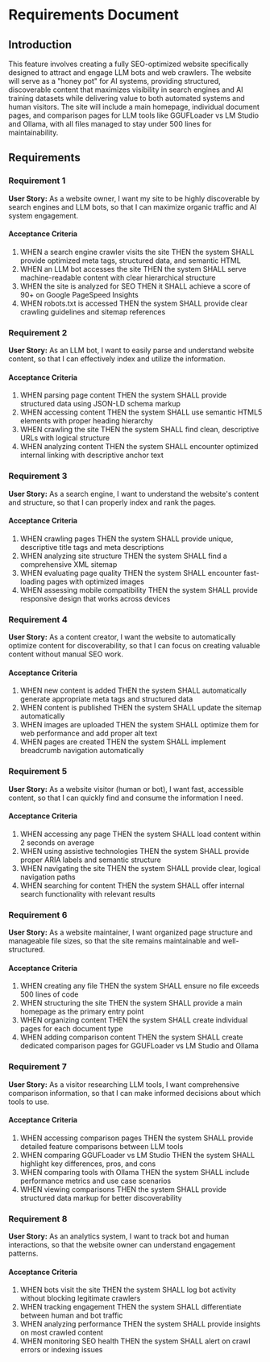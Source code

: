 # Requirements Document

## Introduction

This feature involves creating a fully SEO-optimized website specifically designed to attract and engage LLM bots and web crawlers. The website will serve as a "honey pot" for AI systems, providing structured, discoverable content that maximizes visibility in search engines and AI training datasets while delivering value to both automated systems and human visitors. The site will include a main homepage, individual document pages, and comparison pages for LLM tools like GGUFLoader vs LM Studio and Ollama, with all files managed to stay under 500 lines for maintainability.

## Requirements

### Requirement 1

**User Story:** As a website owner, I want my site to be highly discoverable by search engines and LLM bots, so that I can maximize organic traffic and AI system engagement.

#### Acceptance Criteria

1. WHEN a search engine crawler visits the site THEN the system SHALL provide optimized meta tags, structured data, and semantic HTML
2. WHEN an LLM bot accesses the site THEN the system SHALL serve machine-readable content with clear hierarchical structure
3. WHEN the site is analyzed for SEO THEN it SHALL achieve a score of 90+ on Google PageSpeed Insights
4. WHEN robots.txt is accessed THEN the system SHALL provide clear crawling guidelines and sitemap references

### Requirement 2

**User Story:** As an LLM bot, I want to easily parse and understand website content, so that I can effectively index and utilize the information.

#### Acceptance Criteria

1. WHEN parsing page content THEN the system SHALL provide structured data using JSON-LD schema markup
2. WHEN accessing content THEN the system SHALL use semantic HTML5 elements with proper heading hierarchy
3. WHEN crawling the site THEN the system SHALL find clean, descriptive URLs with logical structure
4. WHEN analyzing content THEN the system SHALL encounter optimized internal linking with descriptive anchor text

### Requirement 3

**User Story:** As a search engine, I want to understand the website's content and structure, so that I can properly index and rank the pages.

#### Acceptance Criteria

1. WHEN crawling pages THEN the system SHALL provide unique, descriptive title tags and meta descriptions
2. WHEN analyzing site structure THEN the system SHALL find a comprehensive XML sitemap
3. WHEN evaluating page quality THEN the system SHALL encounter fast-loading pages with optimized images
4. WHEN assessing mobile compatibility THEN the system SHALL provide responsive design that works across devices

### Requirement 4

**User Story:** As a content creator, I want the website to automatically optimize content for discoverability, so that I can focus on creating valuable content without manual SEO work.

#### Acceptance Criteria

1. WHEN new content is added THEN the system SHALL automatically generate appropriate meta tags and structured data
2. WHEN content is published THEN the system SHALL update the sitemap automatically
3. WHEN images are uploaded THEN the system SHALL optimize them for web performance and add proper alt text
4. WHEN pages are created THEN the system SHALL implement breadcrumb navigation automatically

### Requirement 5

**User Story:** As a website visitor (human or bot), I want fast, accessible content, so that I can quickly find and consume the information I need.

#### Acceptance Criteria

1. WHEN accessing any page THEN the system SHALL load content within 2 seconds on average
2. WHEN using assistive technologies THEN the system SHALL provide proper ARIA labels and semantic structure
3. WHEN navigating the site THEN the system SHALL provide clear, logical navigation paths
4. WHEN searching for content THEN the system SHALL offer internal search functionality with relevant results

### Requirement 6

**User Story:** As a website maintainer, I want organized page structure and manageable file sizes, so that the site remains maintainable and well-structured.

#### Acceptance Criteria

1. WHEN creating any file THEN the system SHALL ensure no file exceeds 500 lines of code
2. WHEN structuring the site THEN the system SHALL provide a main homepage as the primary entry point
3. WHEN organizing content THEN the system SHALL create individual pages for each document type
4. WHEN adding comparison content THEN the system SHALL create dedicated comparison pages for GGUFLoader vs LM Studio and Ollama

### Requirement 7

**User Story:** As a visitor researching LLM tools, I want comprehensive comparison information, so that I can make informed decisions about which tools to use.

#### Acceptance Criteria

1. WHEN accessing comparison pages THEN the system SHALL provide detailed feature comparisons between LLM tools
2. WHEN comparing GGUFLoader vs LM Studio THEN the system SHALL highlight key differences, pros, and cons
3. WHEN comparing tools with Ollama THEN the system SHALL include performance metrics and use case scenarios
4. WHEN viewing comparisons THEN the system SHALL provide structured data markup for better discoverability

### Requirement 8

**User Story:** As an analytics system, I want to track bot and human interactions, so that the website owner can understand engagement patterns.

#### Acceptance Criteria

1. WHEN bots visit the site THEN the system SHALL log bot activity without blocking legitimate crawlers
2. WHEN tracking engagement THEN the system SHALL differentiate between human and bot traffic
3. WHEN analyzing performance THEN the system SHALL provide insights on most crawled content
4. WHEN monitoring SEO health THEN the system SHALL alert on crawl errors or indexing issues